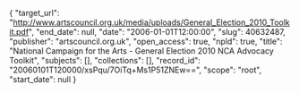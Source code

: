 {
  "target_url": "http://www.artscouncil.org.uk/media/uploads/General_Election_2010_Toolkit.pdf", 
  "end_date": null, 
  "date": "2006-01-01T12:00:00", 
  "slug": 40632487, 
  "publisher": "artscouncil.org.uk", 
  "open_access": true, 
  "npld": true, 
  "title": "National Campaign for the Arts - General Election 2010 NCA Advocacy Toolkit", 
  "subjects": [], 
  "collections": [], 
  "record_id": "20060101T120000/xsPqu/7OiTq+Ms1P51ZNEw==", 
  "scope": "root", 
  "start_date": null
}

